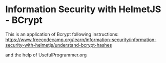 # Information Security with HelmetJS - BCrypt

This is an application of Bcrypt following instructions: https://www.freecodecamp.org/learn/information-security/information-security-with-helmetjs/understand-bcrypt-hashes

and the help of UsefulProgrammer.org